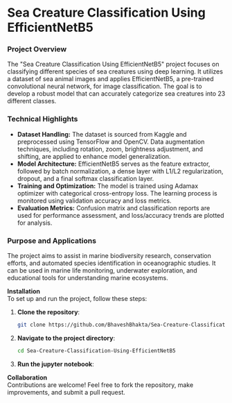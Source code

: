 # Sea Creature Classification Using EfficientNetB5

### **Project Overview**  
The "Sea Creature Classification Using EfficientNetB5" project focuses on classifying different species of sea creatures using deep learning. It utilizes a dataset of sea animal images and applies EfficientNetB5, a pre-trained convolutional neural network, for image classification. The goal is to develop a robust model that can accurately categorize sea creatures into 23 different classes.

### **Technical Highlights**  
- **Dataset Handling:** The dataset is sourced from Kaggle and preprocessed using TensorFlow and OpenCV. Data augmentation techniques, including rotation, zoom, brightness adjustment, and shifting, are applied to enhance model generalization.  
- **Model Architecture:** EfficientNetB5 serves as the feature extractor, followed by batch normalization, a dense layer with L1/L2 regularization, dropout, and a final softmax classification layer.  
- **Training and Optimization:** The model is trained using Adamax optimizer with categorical cross-entropy loss. The learning process is monitored using validation accuracy and loss metrics.  
- **Evaluation Metrics:** Confusion matrix and classification reports are used for performance assessment, and loss/accuracy trends are plotted for analysis.  

### **Purpose and Applications**  
The project aims to assist in marine biodiversity research, conservation efforts, and automated species identification in oceanographic studies. It can be used in marine life monitoring, underwater exploration, and educational tools for understanding marine ecosystems.

**Installation**  
To set up and run the project, follow these steps:
1. **Clone the repository**:
   ```bash
   git clone https://github.com/BhaveshBhakta/Sea-Creature-Classification-Using-EfficientNetB5.git
   ```
2. **Navigate to the project directory**:
   ```bash
   cd Sea-Creature-Classification-Using-EfficientNetB5
   ```
3. **Run the jupyter notebook**:

**Collaboration**  
Contributions are welcome! Feel free to fork the repository, make improvements, and submit a pull request.
